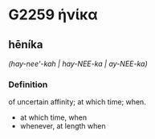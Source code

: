 # G2259 ἡνίκα

## hēníka

_(hay-nee'-kah | hay-NEE-ka | ay-NEE-ka)_

### Definition

of uncertain affinity; at which time; when.

- at which time, when
- whenever, at length when

